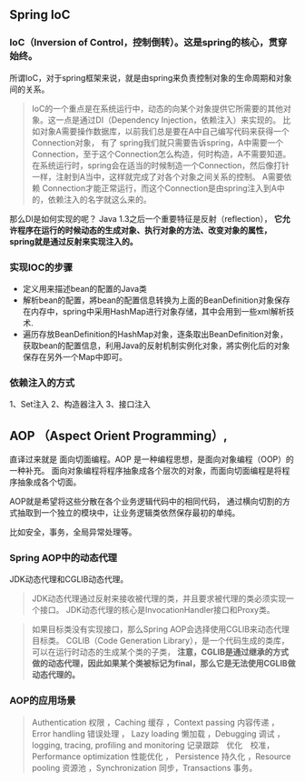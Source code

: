 ## Spring IoC
### IoC（Inversion of Control，控制倒转）。这是spring的核心，贯穿始终。
所谓IoC，对于spring框架来说，就是由spring来负责控制对象的生命周期和对象间的关系。

>IoC的一个重点是在系统运行中，动态的向某个对象提供它所需要的其他对象。这一点是通过DI（Dependency Injection，依赖注入）来实现的。
比如对象A需要操作数据库，以前我们总是要在A中自己编写代码来获得一个Connection对象，
有了 spring我们就只需要告诉spring，A中需要一个Connection，至于这个Connection怎么构造，何时构造，A不需要知道。
在系统运行时，spring会在适当的时候制造一个Connection，然后像打针一样，注射到A当中，这样就完成了对各个对象之间关系的控制。
A需要依赖 Connection才能正常运行，而这个Connection是由spring注入到A中的，依赖注入的名字就这么来的。

那么DI是如何实现的呢？ Java 1.3之后一个重要特征是反射（reflection），
**它允许程序在运行的时候动态的生成对象、执行对象的方法、改变对象的属性， spring就是通过反射来实现注入的。**

### 实现IOC的步骤
- 定义用来描述bean的配置的Java类
- 解析bean的配置，將bean的配置信息转换为上面的BeanDefinition对象保存在内存中，spring中采用HashMap进行对象存储，其中会用到一些xml解析技术.
- 遍历存放BeanDefinition的HashMap对象，逐条取出BeanDefinition对象，获取bean的配置信息，利用Java的反射机制实例化对象，將实例化后的对象保存在另外一个Map中即可。

### 依赖注入的方式
1、Set注入 2、构造器注入 3、接口注入

## AOP （Aspect Orient Programming）,
直译过来就是 面向切面编程。AOP 是一种编程思想，是面向对象编程（OOP）的一种补充。
面向对象编程将程序抽象成各个层次的对象，而面向切面编程是将程序抽象成各个切面。

AOP就是希望将这些分散在各个业务逻辑代码中的相同代码，
通过横向切割的方式抽取到一个独立的模块中，让业务逻辑类依然保存最初的单纯。

比如安全，事务，全局异常处理等。

### Spring AOP中的动态代理
JDK动态代理和CGLIB动态代理。
>JDK动态代理通过反射来接收被代理的类，并且要求被代理的类必须实现一个接口。
> JDK动态代理的核心是InvocationHandler接口和Proxy类。

>如果目标类没有实现接口，那么Spring AOP会选择使用CGLIB来动态代理目标类。
> CGLIB（Code Generation Library），是一个代码生成的类库，可以在运行时动态的生成某个类的子类，
> **注意，CGLIB是通过继承的方式做的动态代理，因此如果某个类被标记为final，那么它是无法使用CGLIB做动态代理的。**

### AOP的应用场景
>Authentication 权限 ，Caching 缓存 ，Context passing 内容传递 ，Error handling 错误处理 ，
> Lazy loading 懒加载 ，Debugging 调试 ，logging, tracing, 
> profiling and monitoring 记录跟踪　优化　校准，Performance optimization 性能优化 ，
> Persistence 持久化 ，Resource pooling 资源池 ，Synchronization 同步，Transactions 事务。